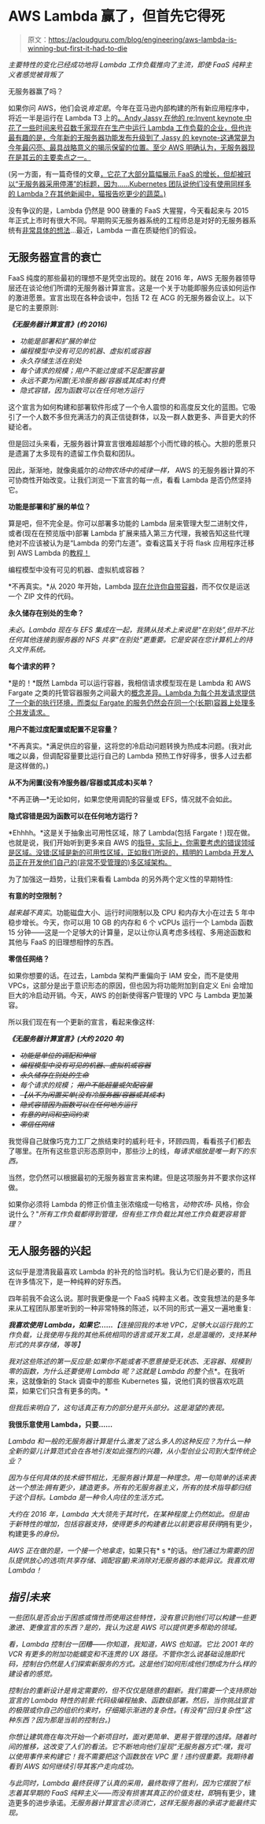 # AWS Lambda 赢了，但首先它得死

> 原文：<https://acloudguru.com/blog/engineering/aws-lambda-is-winning-but-first-it-had-to-die>

*主要特性的变化已经成功地将 Lambda 工作负载推向了主流，即使 FaaS 纯粹主义者感觉被背叛了*

无服务器赢了吗？

如果你问 AWS，他们会说*肯定是*。今年在亚马逊内部构建的所有新应用程序中，将近一半是运行在 Lambda T3 上的[。Andy Jassy 在他的 re:Invent keynote 中花了一些时间来号召数千家现在在生产中运行 Lambda 工作负载的企业，但也许最有趣的是，今年新的无服务器功能发布升级到了 Jassy 的 keynote-这通常是为今年最闪亮、最具战略意义的揭示保留的位置。至少 AWS 明确认为，无服务器现在是其云的主要卖点之一。](https://siliconangle.com/2020/11/30/exclusive-aws-chief-andy-jassy-wakeup-call-cloud-adoption/)

(另一方面，有一篇奇怪的文章[，它花了大部分篇幅展示 FaaS 的增长，但却被冠以“无服务器采用停滞”的标题，因为……Kubernetes 团队说他们没有使用同样多的 Lambda？在其他新闻中，猫报告吃更少的蔬菜。)](https://thenewstack.io/adoption-of-aws-lambda-serverless-stalls/)

没有争议的是，Lambda 仍然是 900 磅重的 FaaS 大猩猩，今天看起来与 2015 年正式上市时有很大不同。早期购买无服务器系统的工程师总是对好的无服务器系统有[非常具体的想法](https://twitter.com/PaulDJohnston/status/1336765475615879181)…最近，Lambda 一直在质疑他们的假设。

## 无服务器宣言的衰亡

FaaS 纯度的那些最初的理想不是凭空出现的。就在 2016 年，AWS 无服务器领导层还在谈论他们所谓的无服务器计算宣言。这是一个关于功能即服务应该如何运作的激进愿景。宣言出现在各种会谈中，包括 T2 在 ACG 的无服务器会议上。以下是它的主要原则:

***《无服务器计算宣言》(约 2016)***

*   *功能是部署和扩展的单位*
*   *编程模型中没有可见的机器、虚拟机或容器*
*   *永久存储生活在别处*
*   *每个请求的规模；用户不能过度或不足配置容量*
*   *永远不要为闲置(无冷服务器/容器或其成本)付费*
*   *隐式容错，因为函数可以在任何地方运行*

这个宣言为如何构建和部署软件形成了一个令人震惊的和高度反文化的蓝图。它吸引了一个人数不多但充满活力的真正信徒群体，以及一群人数更多、声音更大的怀疑论者。

但是回过头来看，无服务器计算宣言很难超越那个小而忙碌的核心。大胆的愿景只是遗漏了太多现有的遗留工作负载和团队。

因此，渐渐地，就像奥威尔的*动物农场中的戒律一样，* AWS 的无服务器计算的不可协商性开始改变。让我们浏览一下宣言的每一点，看看 Lambda 是否仍然坚持它。

**功能是部署和扩展的单位？**

算是吧，但不完全是。你可以部署多功能的 Lambda 层来管理大型二进制文件，或者(现在在预览版中)部署 Lambda 扩展来插入第三方代理，我被告知这些代理绝对不应该被认为是“Lambda 的旁门左道”。查看这篇关于将 flask 应用程序迁移到 AWS Lambda 的[教程！](https://acloudguru.com/blog/engineering/adventures-in-migrating-to-serverless)

编程模型中没有可见的机器、虚拟机或容器？

*不再真实。*从 2020 年开始，Lambda [现在允许你自带容器](https://acloudguru.com/blog/engineering/packaging-aws-lambda-functions-as-container-images)，而不仅仅是运送一个 ZIP 文件的代码。

**永久储存在别处的生命？**

*未必。Lambda 现在与 EFS 集成在一起，我猜从技术上来说是“在别处”,但并不比任何其他连接到服务器的 NFS 共享“在别处”更重要。它是安装在您计算机上的持久文件系统。*

**每个请求的秤？**

*是的！*既然 Lambda 可以运行容器，我相信请求模型现在是 Lambda 和 AWS Fargate 之类的托管容器服务之间最大的[概念差异。Lambda 为每个并发请求提供了一个新的执行环境，而类似 Fargate 的服务仍然会在同一个(长期)容器上处理多个并发请求。](https://acloudguru.com/blog/engineering/serverless-is-eating-the-stack-and-people-are-freaking-out-and-they-should-be)

**用户不能过度配置或配置不足容量？**

*不再真实。*满足供应的容量，这将您的冷启动问题转换为热成本问题。(我对此嗤之以鼻，但调配容量要比运行自己的 Lambda 预热工作好得多，很多人过去都是这样做的。)

**从不为闲置(没有冷服务器/容器或其成本)买单？**

*不再正确—*无论如何，如果您使用调配的容量或 EFS，情况就不会如此。

**隐式容错是因为函数可以在任何地方运行？**

*Ehhhh。*这是关于抽象出可用性区域，除了 Lambda(包括 Fargate！)现在做。也就是说，我们开始听到更多来自 AWS 的[指导，实际上，你需要考虑的错误领域是区域。没错:区域是新的可用性区域，正如我们所说的，精明的 Lambda 开发人员正在开发他们自己的(非常不受管理的)多区域架构。](https://acloudguru.com/blog/engineering/why-serverless-with-aws-is-a-game-changer)

为了加强这一趋势，让我们来看看 Lambda 的另外两个定义性的早期特性:

**有意的时空限制？**

*越来越不真实*。功能磁盘大小、运行时间限制以及 CPU 和内存大小在过去 5 年中稳步增长。今天，你可以用 10 GB 的内存和 6 个 vCPUs 运行一个 Lambda 函数 15 分钟——这是一个足够大的计算量，足以让你认真考虑多线程、多用途函数和其他与 FaaS 的旧理想相悖的东西。

**零信任网络？**

如果你想要的话。在过去，Lambda 架构严重偏向于 IAM 安全，而不是使用 VPCs，这部分是出于意识形态的原因，但也因为将功能附加到自定义 Eni 会增加巨大的冷启动开销。今天，AWS 的创新使得客户管理的 VPC 与 Lambda 更加兼容。

所以我们现在有一个更新的宣言，看起来像这样:

***《无服务器计算宣言》(大约 2020 年)***

*   *~~功能是单位的调配和伸缩~~*
*   *~~编程模型中没有可见的机器、虚拟机或容器~~*
*   *~~永久储存在别处的生命~~*
*   *每个请求的规模；* *~~用户不能超量或欠配容量~~*
*   *~~【从不为闲置买单(没有冷服务器/容器或其成本)~~*
*   *~~隐式容错因为函数可以在任何地方运行~~*
*   *~~有意的时间和空间约束~~*
*   *~~零信任网络~~*

我觉得自己就像巧克力工厂之旅结束时的威利·旺卡，环顾四周，看看孩子们都去了哪里。在所有这些意识形态原则中，那些沙上的线，*每请求缩放是唯一剩下的东西。*

当然，您仍然可以根据最初的无服务器宣言来构建。但是这项服务并不要求你这样做。

如果你必须将 Lambda 的修正价值主张浓缩成一句格言，*动物农场-* 风格，你会说什么？"*所有工作负载都得到管理，但有些工作负载比其他工作负载更容易管理？*

## 无人服务器的兴起

这似乎是澄清我最喜欢 Lambda 的补充的恰当时机。我认为它们是必要的，而且在许多情况下，是一种纯粹的好东西。

四年前我不会这么说。那时我更像是一个 FaaS 纯粹主义者。改变我想法的是多年来从工程团队那里听到的一种非常特殊的陈述，以不同的形式一遍又一遍地重复:

***我喜欢使用 Lambda，如果它……****【连接回我的本地 VPC，足够大以运行我的工作负载，让我使用与我的其他系统相同的语言或开发工具，总是温暖的，支持某种形式的共享存储，等等】*

*我对这些陈述的第一反应是:如果你不能或者不愿意接受无状态、无容器、规模到零的函数，为什么还要使用 Lambda 呢？这就是 Lambda 的整个*点*。在我听来，这就像新的 Stack 调查中的那些 Kubernetes 猫，说他们真的很喜欢吃蔬菜，如果它们只含有更多的肉。*

*但我后来明白了，这句话真正有力的部分是开头部分。这是渴望的表现。*

**我很乐意使用 Lambda，只要……**

*Lambda 和一般的无服务器计算是什么激发了这么多人的这种反应？为什么一种全新的婴儿计算范式会在各地引发如此强烈的兴趣，从小型创业公司到大型传统企业？*

*因为与任何具体的技术细节相比，无服务器计算是一种理念。用一句简单的话来表达一个想法:拥有更少，建造更多。所有的无服务器主义，所有的技术指导都归结于这个目标。Lambda 是一种令人向往的生活方式。*

*大约在 2016 年，Lambda 大大领先于其时代，在某种程度上仍然如此。但是由于新特性的增加，包括容器支持，使得更多的构建者比以前更容易获得*拥有更少，构建更多*的身份。*

*AWS 正在做的是，一个接一个地拿走*，如果只有* s *的话。*他们通过为需要的团队提供放心的选项(共享存储、调配容量)来消除对无服务器的本能异议。*我喜欢用 Lambda！**

## *指引未来*

*一些团队是否会出于困惑或惰性而使用这些特性，没有意识到他们可以构建一些更激进、更像宣言的东西？是的，我认为这是 AWS 可以提供更多帮助的领域。*

*看，Lambda 控制台一团糟——你知道，我知道，AWS 也知道。它比 2001 年的 VCR 有更多的附加功能蠕变和不连贯的 UX 路径。不管你怎么说基础设施即代码，控制台仍然是人们探索新服务的方式。这是他们如何形成他们想成为什么样的建设者的感觉。*

*控制台的重新设计是肯定需要的，但不仅仅是随意的翻新。我们需要一个支持原始宣言的 Lambda 特性的前景:代码级编程抽象、函数级部署。然后，当你挑战宣言的极限或你自己的组织约束时，仔细揭示渐进的复杂性。(有没有“回归复杂性”这种东西？因为那是当前的控制台。)*

*你想让建筑商在每次开始一个新项目时，面对更简单、更易于管理的选择。随着时间的推移，这改变了人们的看法。它不断地向他们呈现“无服务器方式”:嘿，我可以使用事件来构建它！我不需要把这个函数放在 VPC 里！违约很重要。我期待着看到 AWS 如何继续引导其客户走向成功。*

*与此同时，Lambda 最终获得了认真的采用，最终取得了胜利，因为它摆脱了标志着其早期的 FaaS 纯粹主义——而没有损害其真正的价值支柱，即*拥有更少，建造更多的进步承诺。*无服务器计算宣言必须消亡，这样无服务器的承诺才能最终实现。*